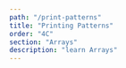 ```yaml
---
path: "/print-patterns"
title: "Printing Patterns"
order: "4C"
section: "Arrays"
description: "learn Arrays"
---
```

